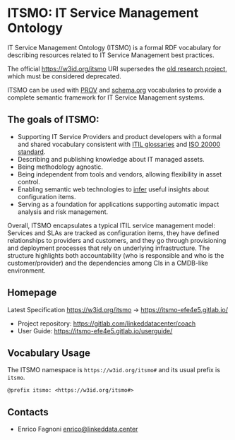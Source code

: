 # ITSMO: IT Service Management Ontology 
IT Service Management Ontology (ITSMO) is a formal RDF vocabulary  for describing resources related to IT Service Management best practices. 

The official https://w3id.org/itsmo URI supersedes the [old research project](http://ontology.it/itsmo), which must be considered deprecated.

ITSMO can be used with [PROV](https://www.w3.org/TR/prov-primer/) and [schema.org](https://schema.org/) vocabularies to provide a complete semantic framework for IT Service Management systems.


## The goals of ITSMO:
* Supporting IT Service Providers and product developers with a formal and shared vocabulary consistent with [ITIL glossaries](https://www.axelos.com/resource-hub/glossary/itil-v3-glossaries-of-terms) and [ISO 20000 standard](https://www.iso.org/standard/70636.html).
* Describing and publishing knowledge about IT managed assets.
* Being methodology agnostic.
* Being independent from tools and vendors, allowing flexibility in asset control.
* Enabling semantic web technologies to [infer](http://www.w3.org/standards/semanticweb/inference) useful insights about configuration items.
* Serving as a foundation for applications supporting automatic impact analysis and risk management.

Overall, ITSMO encapsulates a typical ITIL service management model: Services and SLAs are tracked as configuration items, they have defined relationships to providers and customers, and they go through provisioning and deployment processes that rely on underlying infrastructure. The structure highlights both accountability (who is responsible and who is the customer/provider) and the dependencies among CIs in a CMDB-like environment.


## Homepage
Latest Specification https://w3id.org/itsmo -> https://itsmo-efe4e5.gitlab.io/

- Project repository: https://gitlab.com/linkeddatacenter/coach
- User Guide: https://itsmo-efe4e5.gitlab.io/userguide/


## Vocabulary Usage
The ITSMO namespace  is `https://w3id.org/itsmo#` and its usual prefix is `itsmo`.

    @prefix itsmo: <https://w3id.org/itsmo#>


## Contacts
* Enrico Fagnoni <enrico@linkeddata.center>